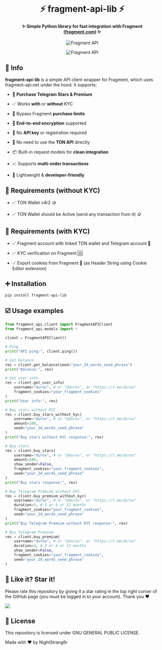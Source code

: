<h1 align="center">
    ⚡️ fragment-api-lib ⚡️
</h1>

<h4 align="center">
    ✨ Simple Python library for fast integration with Fragment (<a href="https://fragment.com">fragment.com</a>) ✨
</h4>

<p align="center">
	<img src="https://i.ibb.co/YNxYtn7/2025-01-25-213756244.png" alt="Fragment API"/>
</p>

<p align="center">
    <img src="https://i.ibb.co/9bG0D5Q/2025-01-25-214508436-1.png" alt="Fragment API"/>
</p>

## 🚀 **Info**

**fragment-api-lib** is a simple API client wrapper for Fragment, which uses fragment-api.net under the hood. It supports:

- 💸 **Purchase Telegram Stars & Premium**

- ✅ Works **with** or **without** KYC

- 🔂 Bypass Fragment **purchase limits**

- 🔐 **End-to-end encryption** supported

- 🧩 No **API key** or registration required

- 💙 No need to use the **TON API** directly

- 📦 Built-in request models for **clean integration**

- 📈 Supports **multi-order transactions**

- 🧠 Lightweight & **developer-friendly**

## 📌 **Requirements (without KYC)**

- ✅ TON Wallet v4r2 🪙

- ✅ TON Wallet should be Active (send any transaction from it) 🪙

## 📌 **Requirements (with KYC)**

- ✅ Fragment account with linked TON wallet and Telegram account 🔗

- ✅ KYC verification on Fragment 🆔

- ✅ Export cookies from Fragment 🍪 (as Header String using Cookie Editor extension)

## ➕ **Installation**

```
pip install fragment-api-lib
```

## ☑️ **Usage examples**

```python
from fragment_api.client import FragmentAPIClient
from fragment_api.models import *

client = FragmentAPIClient()

# Ping
print("API ping:", client.ping())

# Get balance
res = client.get_balance(seed="your_24_words_seed_phrase")
print("Balance:", res)

# Get user info
res = client.get_user_info(
    username="durov", # or "@durov", or "https://t.me/durov"
    fragment_cookies="your_fragment_cookies"
)
print("User info:", res)

# Buy stars without KYC
res = client.buy_stars_without_kyc(
    username="durov", # or "@durov", or "https://t.me/durov"
    amount=100,
    seed="your_24_words_seed_phrase"
)
print("Buy stars without KYC response:", res)

# Buy stars
res = client.buy_stars(
    username="durov", # or "@durov", or "https://t.me/durov"
    amount=100,
    show_sender=False,
    fragment_cookies="your_fragment_cookies",
    seed="your_24_words_seed_phrase"
)
print("Buy stars response:", res)

# Buy Telegram Premium without KYC
res = client.buy_premium_without_kyc(
    username="durov", # or "@durov", or "https://t.me/durov"
    duration=3, # 3 or 6 or 12 months
    fragment_cookies="your_fragment_cookies",
    seed="your_24_words_seed_phrase"
)
print("Buy Telegram Premium without KYC response:", res)

# Buy Telegram Premium
res = client.buy_premium(
    username="durov", # or "@durov", or "https://t.me/durov"
    duration=3, # 3 or 6 or 12 months
    show_sender=False,
    fragment_cookies="your_fragment_cookies",
    seed="your_24_words_seed_phrase"
)
```

## 🎉 **Like it? Star it!**

Please rate this repository by giving it a star rating in the top right corner of the GitHub page (you must be logged in to your account). Thank you ❤️

![](https://i.ibb.co/x3hFFvf/2022-08-18-132617815.png)

## 📄 **License**

This repository is licensed under GNU GENERAL PUBLIC LICENSE.

Made with ❤️ by NightStrang6r